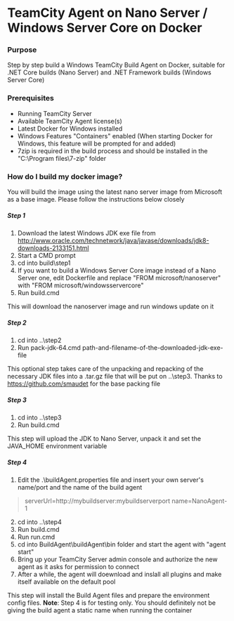 # TeamCity Agent on Nano Server / Windows Server Core on Docker

### Purpose
Step by step build a Windows TeamCity Build Agent on Docker, suitable for .NET Core builds (Nano Server) and .NET Framework builds (Windows Server Core)

### Prerequisites
* Running TeamCity Server
* Available TeamCity Agent license(s)
* Latest Docker for Windows installed
* Windows Features "Containers" enabled (When starting Docker for Windows, this feature will be prompted for and added)
* 7zip is required in the build process and should be installed in the "C:\Program files\7-zip" folder

### How do I build my docker image?
You will build the image using the latest nano server image from Microsoft as a base image. Please follow the instructions below closely
##### Step 1
1. Download the latest Windows JDK exe file from http://www.oracle.com/technetwork/java/javase/downloads/jdk8-downloads-2133151.html
2. Start a CMD prompt
3. cd into build\step1
4. If you want to build a Windows Server Core image instead of a Nano Server one, edit Dockerfile and replace "FROM microsoft/nanoserver" with "FROM microsoft/windowsservercore"
5. Run build.cmd

This will download the nanoserver image and run windows update on it
##### Step 2
1. cd into ..\step2
2. Run pack-jdk-64.cmd path-and-filename-of-the-downloaded-jdk-exe-file

This optional step takes care of the unpacking and repacking of the necessary JDK files into a .tar.gz file that will be put on ..\step3. Thanks to https://github.com/smaudet for the base packing file
##### Step 3
1. cd into ..\step3
2. Run build.cmd

This step will upload the JDK to Nano Server, unpack it and set the JAVA_HOME environment variable
##### Step 4
1. Edit the .\buildAgent.properties file and insert your own server's name/port and the name of the build agent
> serverUrl=http://mybuildserver:mybuildserverport
> name=NanoAgent-1
2. cd into ..\step4
3. Run build.cmd
4. Run run.cmd
5. cd into BuildAgent\buildAgent\bin folder and start the agent with "agent start"
6. Bring up your TeamCity Server admin console and authorize the new agent as it asks for permission to connect
7. After a while, the agent will doewnload and inslall all plugins and make itself available on the default pool

This step will install the Build Agent files and prepare the environment config files. **Note**: Step 4 is for testing only. You should definitely not be giving the build agent a static name when running the container

